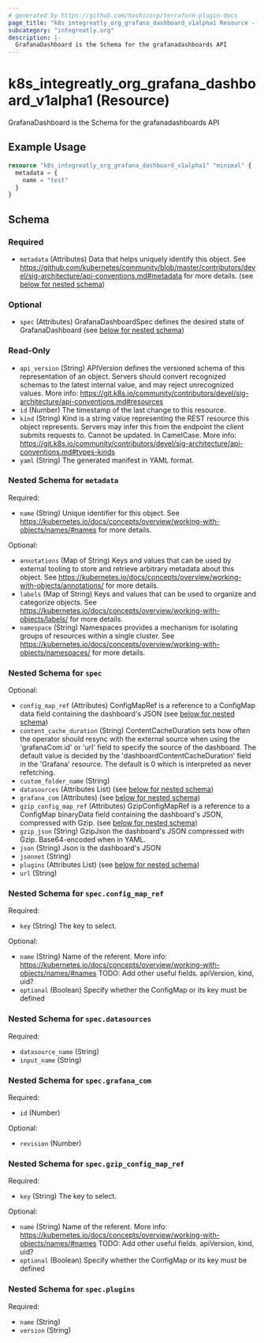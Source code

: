 ```yaml
---
# generated by https://github.com/hashicorp/terraform-plugin-docs
page_title: "k8s_integreatly_org_grafana_dashboard_v1alpha1 Resource - terraform-provider-k8s"
subcategory: "integreatly.org"
description: |-
  GrafanaDashboard is the Schema for the grafanadashboards API
---
```


# k8s_integreatly_org_grafana_dashboard_v1alpha1 (Resource)

GrafanaDashboard is the Schema for the grafanadashboards API

## Example Usage

```terraform
resource "k8s_integreatly_org_grafana_dashboard_v1alpha1" "minimal" {
  metadata = {
    name = "test"
  }
}
```

<!-- schema generated by tfplugindocs -->
## Schema

### Required

- `metadata` (Attributes) Data that helps uniquely identify this object. See https://github.com/kubernetes/community/blob/master/contributors/devel/sig-architecture/api-conventions.md#metadata for more details. (see [below for nested schema](#nestedatt--metadata))

### Optional

- `spec` (Attributes) GrafanaDashboardSpec defines the desired state of GrafanaDashboard (see [below for nested schema](#nestedatt--spec))

### Read-Only

- `api_version` (String) APIVersion defines the versioned schema of this representation of an object. Servers should convert recognized schemas to the latest internal value, and may reject unrecognized values. More info: https://git.k8s.io/community/contributors/devel/sig-architecture/api-conventions.md#resources
- `id` (Number) The timestamp of the last change to this resource.
- `kind` (String) Kind is a string value representing the REST resource this object represents. Servers may infer this from the endpoint the client submits requests to. Cannot be updated. In CamelCase. More info: https://git.k8s.io/community/contributors/devel/sig-architecture/api-conventions.md#types-kinds
- `yaml` (String) The generated manifest in YAML format.

<a id="nestedatt--metadata"></a>
### Nested Schema for `metadata`

Required:

- `name` (String) Unique identifier for this object. See https://kubernetes.io/docs/concepts/overview/working-with-objects/names/#names for more details.

Optional:

- `annotations` (Map of String) Keys and values that can be used by external tooling to store and retrieve arbitrary metadata about this object. See https://kubernetes.io/docs/concepts/overview/working-with-objects/annotations/ for more details.
- `labels` (Map of String) Keys and values that can be used to organize and categorize objects. See https://kubernetes.io/docs/concepts/overview/working-with-objects/labels/ for more details.
- `namespace` (String) Namespaces provides a mechanism for isolating groups of resources within a single cluster. See https://kubernetes.io/docs/concepts/overview/working-with-objects/namespaces/ for more details.


<a id="nestedatt--spec"></a>
### Nested Schema for `spec`

Optional:

- `config_map_ref` (Attributes) ConfigMapRef is a reference to a ConfigMap data field containing the dashboard's JSON (see [below for nested schema](#nestedatt--spec--config_map_ref))
- `content_cache_duration` (String) ContentCacheDuration sets how often the operator should resync with the external source when using the 'grafanaCom.id' or 'url' field to specify the source of the dashboard. The default value is decided by the 'dashboardContentCacheDuration' field in the 'Grafana' resource. The default is 0 which is interpreted as never refetching.
- `custom_folder_name` (String)
- `datasources` (Attributes List) (see [below for nested schema](#nestedatt--spec--datasources))
- `grafana_com` (Attributes) (see [below for nested schema](#nestedatt--spec--grafana_com))
- `gzip_config_map_ref` (Attributes) GzipConfigMapRef is a reference to a ConfigMap binaryData field containing the dashboard's JSON, compressed with Gzip. (see [below for nested schema](#nestedatt--spec--gzip_config_map_ref))
- `gzip_json` (String) GzipJson the dashboard's JSON compressed with Gzip. Base64-encoded when in YAML.
- `json` (String) Json is the dashboard's JSON
- `jsonnet` (String)
- `plugins` (Attributes List) (see [below for nested schema](#nestedatt--spec--plugins))
- `url` (String)

<a id="nestedatt--spec--config_map_ref"></a>
### Nested Schema for `spec.config_map_ref`

Required:

- `key` (String) The key to select.

Optional:

- `name` (String) Name of the referent. More info: https://kubernetes.io/docs/concepts/overview/working-with-objects/names/#names TODO: Add other useful fields. apiVersion, kind, uid?
- `optional` (Boolean) Specify whether the ConfigMap or its key must be defined


<a id="nestedatt--spec--datasources"></a>
### Nested Schema for `spec.datasources`

Required:

- `datasource_name` (String)
- `input_name` (String)


<a id="nestedatt--spec--grafana_com"></a>
### Nested Schema for `spec.grafana_com`

Required:

- `id` (Number)

Optional:

- `revision` (Number)


<a id="nestedatt--spec--gzip_config_map_ref"></a>
### Nested Schema for `spec.gzip_config_map_ref`

Required:

- `key` (String) The key to select.

Optional:

- `name` (String) Name of the referent. More info: https://kubernetes.io/docs/concepts/overview/working-with-objects/names/#names TODO: Add other useful fields. apiVersion, kind, uid?
- `optional` (Boolean) Specify whether the ConfigMap or its key must be defined


<a id="nestedatt--spec--plugins"></a>
### Nested Schema for `spec.plugins`

Required:

- `name` (String)
- `version` (String)


